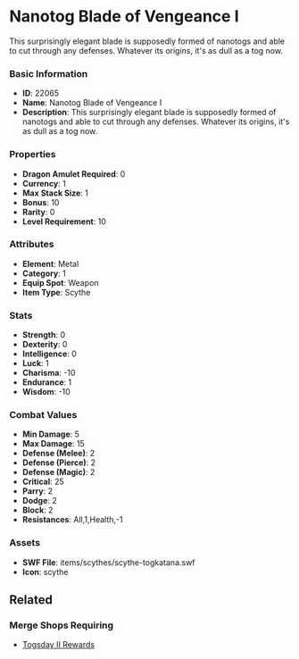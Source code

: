 # Nanotog Blade of Vengeance I

This surprisingly elegant blade is supposedly formed of nanotogs and able to cut through any defenses. Whatever its origins, it's as dull as a tog now.

### Basic Information

- **ID**: 22065
- **Name**: Nanotog Blade of Vengeance I
- **Description**: This surprisingly elegant blade is supposedly formed of nanotogs and able to cut through any defenses. Whatever its origins, it&#039;s as dull as a tog now.

### Properties

- **Dragon Amulet Required**: 0
- **Currency**: 1
- **Max Stack Size**: 1
- **Bonus**: 10
- **Rarity**: 0
- **Level Requirement**: 10

### Attributes

- **Element**: Metal
- **Category**: 1
- **Equip Spot**: Weapon
- **Item Type**: Scythe

### Stats

- **Strength**: 0
- **Dexterity**: 0
- **Intelligence**: 0
- **Luck**: 1
- **Charisma**: -10
- **Endurance**: 1
- **Wisdom**: -10

### Combat Values

- **Min Damage**: 5
- **Max Damage**: 15
- **Defense (Melee)**: 2
- **Defense (Pierce)**: 2
- **Defense (Magic)**: 2
- **Critical**: 25
- **Parry**: 2
- **Dodge**: 2
- **Block**: 2
- **Resistances**: All,1,Health,-1

### Assets

- **SWF File**: items/scythes/scythe-togkatana.swf
- **Icon**: scythe

## Related

### Merge Shops Requiring

- [Togsday II Rewards](../merge-shops/425-togsday-ii-rewards.md)

